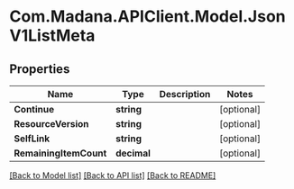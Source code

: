 
# Com.Madana.APIClient.Model.JsonV1ListMeta

## Properties

Name | Type | Description | Notes
------------ | ------------- | ------------- | -------------
**Continue** | **string** |  | [optional] 
**ResourceVersion** | **string** |  | [optional] 
**SelfLink** | **string** |  | [optional] 
**RemainingItemCount** | **decimal** |  | [optional] 

[[Back to Model list]](../README.md#documentation-for-models)
[[Back to API list]](../README.md#documentation-for-api-endpoints)
[[Back to README]](../README.md)

